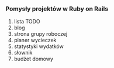 ### Pomysły projektów w Ruby on Rails

1. lista TODO
2. blog
3. strona grupy roboczej
4. planer wycieczek
5. statystyki wydatków
6. słownik
7. budżet domowy

